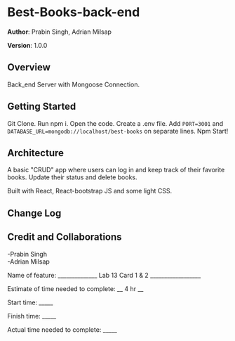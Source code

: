 # Best-Books-back-end

**Author**: Prabin Singh, Adrian Milsap

**Version**: 1.0.0

## Overview
Back_end Server with Mongoose Connection.

## Getting Started
Git Clone. Run npm i. Open the code. Create a .env file. Add `PORT=3001` and `DATABASE_URL=mongodb://localhost/best-books` on separate lines. Npm Start!

## Architecture
A basic "CRUD" app where users can log in and keep track of their favorite books. Update their status and delete books. 

Built with React, React-bootstrap JS and some light CSS.

## Change Log
<!-- Use this area to document the iterative changes made to your application as each feature is successfully implemented. Use time stamps. Here's an example:

01-01-2001 4:59pm - Application now has a fully-functional express server, with a GET route for the location resource. -->

## Credit and Collaborations
 -Prabin Singh  
 -Adrian Milsap

Name of feature: ______________ Lab 13 Card 1 & 2 __________________

Estimate of time needed to complete: __ 4 hr __

Start time: _____

Finish time: _____

Actual time needed to complete: _____
